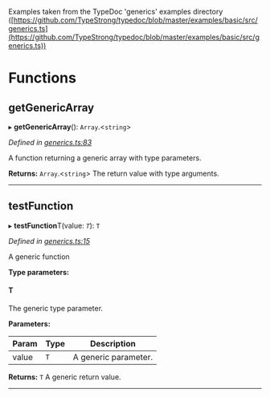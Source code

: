 

Examples taken from the TypeDoc 'generics' examples directory ([https://github.com/TypeStrong/typedoc/blob/master/examples/basic/src/generics.ts](https://github.com/TypeStrong/typedoc/blob/master/examples/basic/src/generics.ts))

# Functions

<a id="getgenericarray"></a>

##  getGenericArray

▸ **getGenericArray**(): `Array`.<`string`>

*Defined in [generics.ts:83](https://github.com/tgreyjs/typedoc-plugin-markdown/blob/master/tests/src/generics.ts#L83)*

A function returning a generic array with type parameters.

**Returns:** `Array`.<`string`>
The return value with type arguments.

___

<a id="testfunction"></a>

##  testFunction

▸ **testFunction**T(value: *`T`*): `T`

*Defined in [generics.ts:15](https://github.com/tgreyjs/typedoc-plugin-markdown/blob/master/tests/src/generics.ts#L15)*

A generic function

**Type parameters:**

#### T 

The generic type parameter.

**Parameters:**

| Param | Type | Description |
| ------ | ------ | ------ |
| value | `T`   |  A generic parameter. |

**Returns:** `T`
A generic return value.

___

